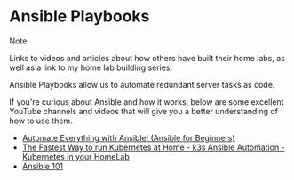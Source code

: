 # Ansible Playbooks

> [!NOTE]
> Links to videos and articles about how others have built their home labs, as well as a link to my home lab building series.

Ansible Playbooks allow us to automate redundant server tasks as code.

If you're curious about Ansible and how it works, below are some excellent YouTube channels and videos that will give you a better understanding of how to use them.

- [Automate Everything with Ansible! (Ansible for Beginners)](https://youtu.be/w9eCU4bGgjQ)
- [The Fastest Way to run Kubernetes at Home - k3s Ansible Automation - Kubernetes in your HomeLab](https://youtu.be/CbkEWcUZ7zM)
- [Ansible 101](https://www.youtube.com/playlist?list=PL2_OBreMn7FqZkvMYt6ATmgC0KAGGJNAN)